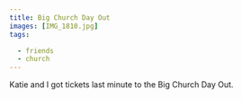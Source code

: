```yaml
---
title: Big Church Day Out
images: [IMG_1810.jpg]
tags:

  - friends
  - church
---
```

Katie and I got tickets last minute to the Big Church Day Out. 